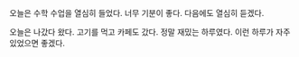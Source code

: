 오늘은 수학 수업을 열심히 들었다.
너무 기분이 좋다.
다음에도 열심히 듣겠다.

오늘은 나갔다 왔다.
고기를 먹고 카페도 갔다.
정말 재밌는 하루였다.
이런 하루가 자주 있었으면 좋겠다.
